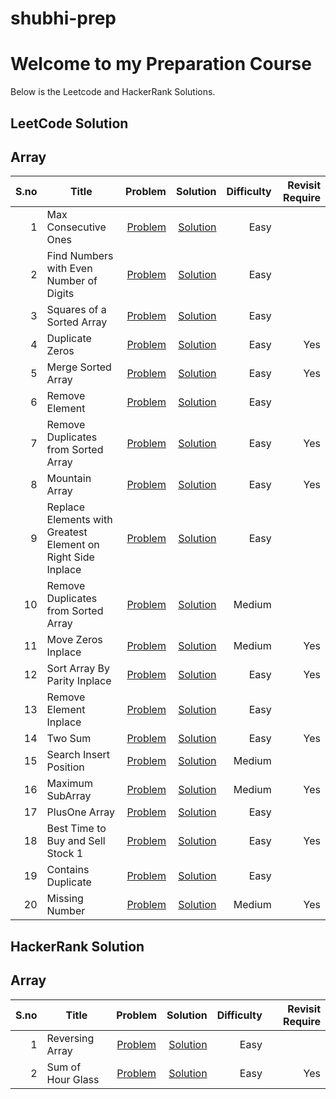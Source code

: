 # shubhi-prep
# Welcome to my Preparation Course 
Below is the Leetcode and HackerRank Solutions.

## LeetCode Solution
## Array
|S.no | Title      | Problem        | Solution      |  Difficulty | Revisit Require |
|-----:|------------|--------------:|-------------:| ----------:|------------------:|
|1|Max Consecutive Ones| [Problem](https://leetcode.com/problems/max-consecutive-ones/)|[Solution](https://github.com/shubharthaksangharsha/shubhi-prep/blob/main/leetcode/max_cons.cpp)|Easy| |
|2|  Find Numbers with Even Number of Digits| [Problem](https://leetcode.com/problems/find-numbers-with-even-number-of-digits/)|[Solution](https://github.com/shubharthaksangharsha/shubhi-prep/blob/main/leetcode/even_digits.cpp)| Easy| |
|3|  Squares of a Sorted Array|[Problem](https://leetcode.com/problems/squares-of-a-sorted-array/) |[Solution](https://github.com/shubharthaksangharsha/shubhi-prep/blob/main/leetcode/square_sortarray.cpp)|Easy| |
|4|  Duplicate Zeros| [Problem](https://leetcode.com/problems/duplicate-zeros/)|[Solution](https://github.com/shubharthaksangharsha/shubhi-prep/blob/main/leetcode/insertion_from_end.cpp)| Easy|Yes |
|5|  Merge Sorted Array|[Problem](https://leetcode.com/problems/merge-sorted-array/) |[Solution](https://github.com/shubharthaksangharsha/shubhi-prep/blob/main/leetcode/merge_sorted_array2.cpp)| Easy| Yes |
|6|   Remove Element| [Problem](https://leetcode.com/problems/remove-element/) | [Solution](https://github.com/shubharthaksangharsha/shubhi-prep/blob/main/leetcode/remove_element.cpp) | Easy|
|7|   Remove Duplicates from Sorted Array| [Problem](https://leetcode.com/problems/remove-duplicates-from-sorted-array/) | [Solution](https://github.com/shubharthaksangharsha/shubhi-prep/blob/main/leetcode/remove_duplicate.cpp)|Easy| Yes |
|8| Mountain Array | [Problem](https://leetcode.com/problems/valid-mountain-array/) | [Solution](https://github.com/shubharthaksangharsha/shubhi-prep/blob/main/leetcode/mountain_array.cpp) |Easy| Yes| 
|9| Replace Elements with Greatest Element on Right Side Inplace | [Problem](https://leetcode.com/problems/replace-elements-with-greatest-element-on-right-side/)| [Solution](https://github.com/shubharthaksangharsha/shubhi-prep/blob/main/leetcode/greatest.cpp) |Easy| | 
|10|Remove Duplicates from Sorted Array | [Problem](https://leetcode.com/problems/remove-duplicates-from-sorted-array/) |[Solution](https://github.com/shubharthaksangharsha/shubhi-prep/blob/main/leetcode/remove_duplicate.cpp)|Medium| |
|11|Move Zeros Inplace|[Problem](https://leetcode.com/problems/move-zeroes/) | [Solution](https://github.com/shubharthaksangharsha/shubhi-prep/blob/main/leetcode/move_zeroes.cpp)|Medium| Yes|
|12|Sort Array By Parity Inplace| [Problem](https://leetcode.com/problems/sort-array-by-parity/)| [Solution](https://github.com/shubharthaksangharsha/shubhi-prep/blob/main/leetcode/sort_parity.cpp)| Easy| Yes|
|13|Remove Element Inplace|[Problem](https://leetcode.com/problems/remove-element/) | [Solution](https://github.com/shubharthaksangharsha/shubhi-prep/blob/main/leetcode/remove_element_inplace.cpp)|Easy| |
|14|Two Sum | [Problem](https://leetcode.com/problems/two-sum/)|[Solution](https://github.com/shubharthaksangharsha/shubhi-prep/blob/main/leetcode/arrays/twosum.cpp) | Easy| Yes| 
|15|Search Insert Position|[Problem](https://leetcode.com/problems/search-insert-position/) | [Solution](https://github.com/shubharthaksangharsha/shubhi-prep/blob/main/leetcode/arrays/search_insert_position.cpp) | Medium | |
|16|Maximum SubArray| [Problem](https://leetcode.com/problems/maximum-subarray/)|[Solution](https://github.com/shubharthaksangharsha/shubhi-prep/blob/main/leetcode/arrays/max_sub_array.cpp)| Medium| Yes |
|17|PlusOne Array| [Problem](https://leetcode.com/problems/plus-one/)| [Solution](https://github.com/shubharthaksangharsha/shubhi-prep/blob/main/leetcode/arrays/oneplus.cpp)| Easy | |
|18|  Best Time to Buy and Sell Stock 1 | [Problem](https://leetcode.com/problems/best-time-to-buy-and-sell-stock/) | [Solution](https://github.com/shubharthaksangharsha/shubhi-prep/blob/main/leetcode/arrays/buy_sell.cpp) | Easy | Yes |
|19 | Contains Duplicate| [Problem](https://leetcode.com/problems/contains-duplicate/) | [Solution](https://github.com/shubharthaksangharsha/shubhi-prep/blob/main/leetcode/arrays/contains_duplicate.cpp) | Easy | | 
|20| Missing Number | [Problem](https://leetcode.com/problems/missing-number/) | [Solution](https://github.com/shubharthaksangharsha/shubhi-prep/blob/main/leetcode/arrays/missing.cpp) | Medium | Yes|

## HackerRank Solution
## Array
|S.no | Title | Problem | Solution | Difficulty | Revisit Require |
|----:|-------|:-------:|---------:|-----------:|----------------:|
|1| Reversing Array| [Problem](https://www.hackerrank.com/challenges/arrays-ds/problem)| [Solution](https://github.com/shubharthaksangharsha/shubhi-prep/blob/main/hacker-rank/reverse_array.cpp)| Easy| |
|2|Sum of Hour Glass| [Problem](https://www.hackerrank.com/challenges/2d-array/problem)|[Solution](https://github.com/shubharthaksangharsha/shubhi-prep/blob/main/hacker-rank/hourglass.cpp)| Easy|Yes|
